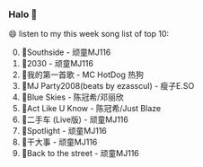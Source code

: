

### Halo 👋

😄 listen to my this week song list of top 10:

0. 🌈Southside - 顽童MJ116
1. 🌈2030 - 顽童MJ116
2. 🌈我的第一首歌 - MC HotDog 热狗
3. 🌈MJ Party2008(beats by ezasscul) - 瘦子E.SO
4. 🌈Blue Skies - 陈冠希/邓丽欣
5. 🌈Act Like U Know - 陈冠希/Just Blaze
6. 🌈二手车 (Live版) - 顽童MJ116
7. 🌈Spotlight - 顽童MJ116
8. 🌈干大事 - 顽童MJ116
9. 🌈Back to the street - 顽童MJ116

